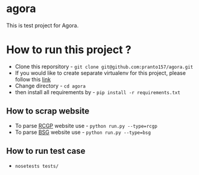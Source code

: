 # agora
This is test project for Agora.

# How to run this project ?
 - Clone this reporsitory - `git clone git@github.com:pranto157/agora.git`
 - If you would like to create separate virtualenv for this project, please follow this [link](http://docs.python-guide.org/en/latest/dev/virtualenvs/)
 - Change directory - `cd agora`
 - then install all requirements by - `pip install -r requirements.txt`

## How to scrap website 
 - To parse [RCGP](http://www.rcgp.org.uk/learning/events-search-results.aspx) website use - `python run.py --type=rcgp`
 - To parse [BSG](http://www.bsg.org.uk/events/index.html) website use - `python run.py --type=bsg`

## How to run test case
  - `nosetests tests/`
